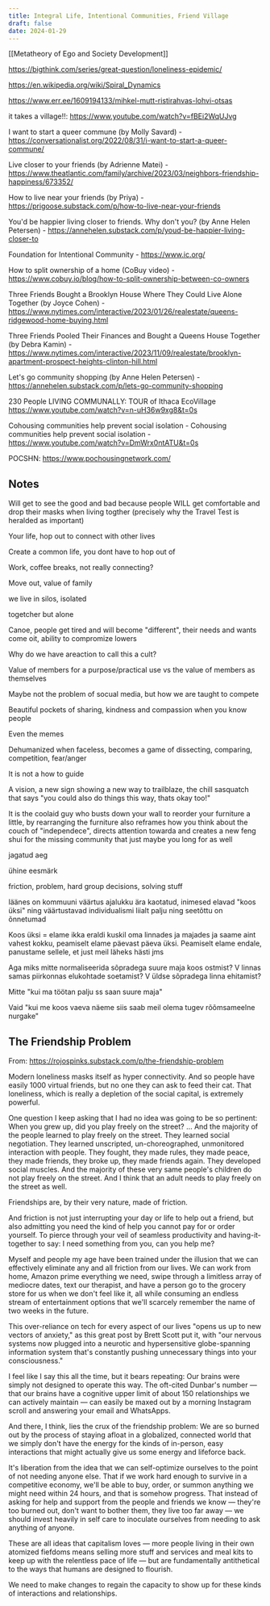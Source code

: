 ```yaml
---
title: Integral Life, Intentional Communities, Friend Village
draft: false
date: 2024-01-29
---
```

[[Metatheory of Ego and Society Development]]

https://bigthink.com/series/great-question/loneliness-epidemic/

https://en.wikipedia.org/wiki/Spiral_Dynamics

https://www.err.ee/1609194133/mihkel-mutt-ristirahvas-lohvi-otsas 

it takes a village!!: https://www.youtube.com/watch?v=fBEi2WqUJvg

I want to start a queer commune (by Molly Savard) - https://conversationalist.org/2022/08/31/i-want-to-start-a-queer-commune/

Live closer to your friends (by Adrienne Matei) - https://www.theatlantic.com/family/archive/2023/03/neighbors-friendship-happiness/673352/

How to live near your friends (by Priya) - https://prigoose.substack.com/p/how-to-live-near-your-friends

You'd be happier living closer to friends. Why don't you? (by Anne Helen Petersen) - https://annehelen.substack.com/p/youd-be-happier-living-closer-to

Foundation for Intentional Community - https://www.ic.org/

How to split ownership of a home (CoBuy video) - https://www.cobuy.io/blog/how-to-split-ownership-between-co-owners

Three Friends Bought a Brooklyn House Where They Could Live Alone Together (by Joyce Cohen) - https://www.nytimes.com/interactive/2023/01/26/realestate/queens-ridgewood-home-buying.html

Three Friends Pooled Their Finances and Bought a Queens House Together (by Debra Kamin) - https://www.nytimes.com/interactive/2023/11/09/realestate/brooklyn-apartment-prospect-heights-clinton-hill.html

Let's go community shopping (by Anne Helen Petersen) - https://annehelen.substack.com/p/lets-go-community-shopping

230 People LIVING COMMUNALLY: TOUR of Ithaca EcoVillage 
 https://www.youtube.com/watch?v=n-uH36w9xg8&t=0s

Cohousing communities help prevent social isolation - Cohousing communities help prevent social isolation - https://www.youtube.com/watch?v=DmWrx0ntATU&t=0s

POCSHN: https://www.pochousingnetwork.com/

## Notes

Will get to see the good and bad because people WILL get comfortable and drop their masks when living togther (precisely why the Travel Test is heralded as important)

Your life, hop out to connect with other lives

Create a common life, you dont have to hop out of

Work, coffee breaks, not really connecting?

Move out, value of family

we live in silos, isolated

togetcher but alone

Canoe, people get tired and will become "different", their needs and wants come oit, ability to compromize lowers

Why do we have areaction to call this a cult?

Value of members for a purpose/practical use vs the value of members as themselves

Maybe not the problem of socual media, but how we are taught to compete

Beautiful pockets of sharing, kindness and compassion when you know people

Even the memes

Dehumanized when faceless, becomes a game of dissecting, comparing, competition, fear/anger

It is not a how to guide

A vision, a new sign showing a new way to trailblaze, the chill sasquatch that says "you could also do things this way, thats okay too!" 

It is the coolaid guy who busts down your wall to reorder your furniture a little, by rearranging the furniture also reframes how you think about the couch of "independece", directs attention towarda and creates a new feng shui for the missing community that just maybe you long for as well

jagatud aeg

ühine eesmärk

friction, problem, hard group decisions, solving stuff

läänes on kommuuni väärtus ajalukku ära kaotatud, inimesed elavad "koos üksi" ning väärtustavad individualismi liialt palju ning seetõttu on õnnetumad

Koos üksi = elame ikka eraldi kuskil oma linnades ja majades ja saame aint vahest kokku, peamiselt elame päevast päeva üksi. Peamiselt elame endale, panustame sellele, et just meil läheks hästi jms

Aga miks mitte normaliseerida sõpradega suure maja koos ostmist? V linnas samas piirkonnas elukohtade soetamist? V üldse sõpradega linna ehitamist?

Mitte "kui ma töötan palju ss saan suure maja" 

Vaid "kui me koos vaeva näeme siis saab meil olema tugev rõõmsameelne nurgake"

## The Friendship Problem

From: https://rojospinks.substack.com/p/the-friendship-problem

Modern loneliness masks itself as hyper connectivity. And so people have easily 1000 virtual friends, but no one they can ask to feed their cat. That loneliness, which is really a depletion of the social capital, is extremely powerful.

One question I keep asking that I had no idea was going to be so pertinent: When you grew up, did you play freely on the street? … And the majority of the people learned to play freely on the street. They learned social negotiation. They learned unscripted, un-choreographed, unmonitored interaction with people. They fought, they made rules, they made peace, they made friends, they broke up, they made friends again. They developed social muscles. And the majority of these very same people's children do not play freely on the street. And I think that an adult needs to play freely on the street as well.

Friendships are, by their very nature, made of friction.

And friction is not just interrupting your day or life to help out a friend, but also admitting you need the kind of help you cannot pay for or order yourself. To pierce through your veil of seamless productivity and having-it-together to say: I need something from you, can you help me?

Myself and people my age have been trained under the illusion that we can effectively eliminate any and all friction from our lives. We can work from home, Amazon prime everything we need, swipe through a limitless array of mediocre dates, text our therapist, and have a person go to the grocery store for us when we don't feel like it, all while consuming an endless stream of entertainment options that we'll scarcely remember the name of two weeks in the future.

This over-reliance on tech for every aspect of our lives "opens us up to new vectors of anxiety," as this great post by Brett Scott put it, with "our nervous systems now plugged into a neurotic and hypersensitive globe-spanning information system that's constantly pushing unnecessary things into your consciousness."

I feel like I say this all the time, but it bears repeating: Our brains were simply not designed to operate this way. The oft-cited Dunbar's number — that our brains have a cognitive upper limit of about 150 relationships we can actively maintain — can easily be maxed out by a morning Instagram scroll and answering your email and WhatsApps.

And there, I think, lies the crux of the friendship problem: We are so burned out by the process of staying afloat in a globalized, connected world that we simply don't have the energy for the kinds of in-person, easy interactions that might actually give us some energy and lifeforce back.

It's liberation from the idea that we can self-optimize ourselves to the point of not needing anyone else. That if we work hard enough to survive in a competitive economy, we'll be able to buy, order, or summon anything we might need within 24 hours, and that is somehow progress. That instead of asking for help and support from the people and friends we know — they're too burned out, don't want to bother them, they live too far away — we should invest heavily in self care to inoculate ourselves from needing to ask anything of anyone.

These are all ideas that capitalism loves — more people living in their own atomized fiefdoms means selling more stuff and services and meal kits to keep up with the relentless pace of life  — but are fundamentally antithetical to the ways that humans are designed to flourish.

We need to make changes to regain the capacity to show up for these kinds of interactions and relationships.